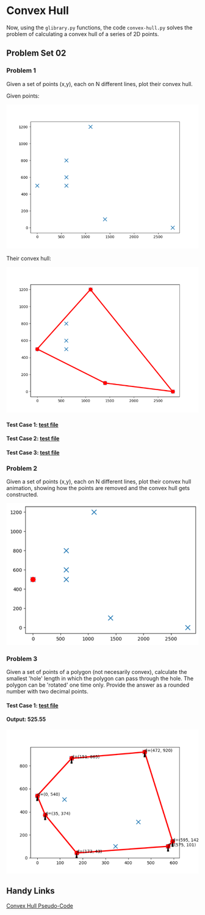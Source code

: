 # Convex Hull

Now, using the `glibrary.py` functions, the code `convex-hull.py` solves the problem of calculating a convex hull of a series of 2D points. <br />

## Problem Set 02

### Problem 1

Given a set of points (x,y), each on N different lines, plot their convex hull. <br />

Given points: <br />

![image](https://github.com/the-other-mariana/computational-geometry/blob/master/convex-hull/output/pts-p1-i1.png?raw=true) <br />

Their convex hull: <br />

![image](https://github.com/the-other-mariana/computational-geometry/blob/master/convex-hull/output/output-p1-i1.png?raw=true) <br />

#### Test Case 1: [test file](https://github.com/the-other-mariana/computational-geometry/blob/master/convex-hull/convex-hull-algorithm/1.in)

#### Test Case 2: [test file](https://github.com/the-other-mariana/computational-geometry/blob/master/convex-hull/convex-hull-algorithm/2.in)

#### Test Case 3: [test file](https://github.com/the-other-mariana/computational-geometry/blob/master/convex-hull/convex-hull-algorithm/3.in)

### Problem 2

Given a set of points (x,y), each on N different lines, plot their convex hull animation, showing how the points are removed and the convex hull gets constructed. <br />

![image](https://github.com/the-other-mariana/computational-geometry/blob/master/convex-hull/output/convex-hull-gif.gif) <br />

### Problem 3

Given a set of points of a polygon (not necesarily convex), calculate the smallest 'hole' length in which the polygon can pass through the hole. The polygon can be 'rotated' one time only. Provide the answer as a rounded number with two decimal points.

#### Test Case 1: [test file](https://github.com/the-other-mariana/computational-geometry/blob/master/convex-hull/problem3/1.in)

#### Output: 525.55

![image](https://github.com/the-other-mariana/computational-geometry/blob/master/convex-hull/output/output-p3-i1.png?raw=true) <br />

## Handy Links

[Convex Hull Pseudo-Code](https://en.wikibooks.org/wiki/Algorithm_Implementation/Geometry/Convex_hull/Monotone_chain) <br />
